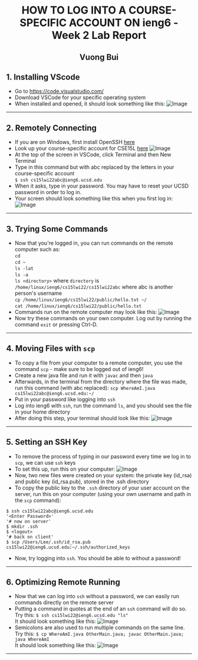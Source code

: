 # <center> **HOW TO LOG INTO A COURSE-SPECIFIC ACCOUNT ON ieng6** - Week 2 Lab Report </center>
## <center> Vuong Bui </center>
## 1. Installing VScode
* Go to https://code.visualstudio.com/ 
* Download VSCode for your specific operating system
* When installed and opened, it should look something like this: 
![Image](SS1.png)
---
## 2. Remotely Connecting
* If you are on Windows, first install OpenSSH [here](https://docs.microsoft.com/en-us/windows-server/administration/openssh/openssh_install_firstuse)
* Look up your course-specific account for CSE15L [here](https://sdacs.ucsd.edu/~icc/index.php)
![Image](SS2.png)
* At the top of the screen in VSCode, click Terminal and then New Terminal
* Type in this command but with abc replaced by the letters in your course-specific account\
``
$ ssh cs15lwi22abc@ieng6.ucsd.edu
``
* When it asks, type in your password. You may have to reset your UCSD password in order to log in.
* Your screen should look something like this when you first log in: 
![Image](SS3.png)
---
## 3. Trying Some Commands
* Now that you're logged in, you can run commands on the remote computer such as:\
`cd`\
`cd ~`\
`ls -lat`\
`ls -a`\
`ls <directory>` where `directory` is `/home/linux/ieng6/cs15lwi22/cs15lwi22abc` where abc is another person's username\
`cp /home/linux/ieng6/cs15lwi22/public/hello.txt ~/`\
`cat /home/linux/ieng6/cs15lwi22/public/hello.txt`
* Commands run on the remote computer may look like this:
![Image](SS4.png)
* Now try these commands on your own computer. Log out by running the command `exit` or pressing Ctrl-D.
---
## 4. Moving Files with `scp`
* To copy a file from your computer to a remote computer, you use the command `scp` - make sure to be logged out of ieng6!
* Create a new java file and run it with `javac` and then `java`
* Afterwards, in the terminal from the directory where the file was made, run this command (with abc replaced): `scp WhereAmI.java cs15lwi22abc@ieng6.ucsd.edu:~/  `
* Put in your password like logging into `ssh`
* Log into ieng6 with `ssh`, run the command `ls`, and you should see the file in your home directory
* After doing this step, your terminal should look like this: 
![Image](SS5.png)
---
## 5. Setting an SSH Key
* To remove the process of typing in our password every time we log in to `scp`, we can use `ssh` keys 
* To set this up, run this on your computer:
![Image](SS6.png)
* Now, two new files were created on your system: the private key (id_rsa) and public key (id_rsa.pub), stored in the .ssh directory
* To copy the public key to the `.ssh` directory of your user account on the server, run this on your computer (using your own username and path in the `scp` command):
```
$ ssh cs15lwi22abc@ieng6.ucsd.edu
'<Enter Password>'
'# now on server'
$ mkdir .ssh
$ <logout>
'# back on client'
$ scp /Users/Lee/.ssh/id_rsa.pub cs15lwi22@ieng6.ucsd.edu:~/.ssh/authorized_keys
```
* Now, try logging into `ssh`. You should be able to without a password!
---
## 6. Optimizing Remote Running
* Now that we can log into `ssh` without a password, we can easily run commands directly on the remote server
* Putting a command in quotes at the end of an `ssh` command will do so. Try this:
`$ ssh cs15lwi22@ieng6.ucsd.edu "ls"`\
It should look something like this:
![Image](SS8.png)
* Semicolons are also used to run multiple commands on the same line. Try this: `$ cp WhereAmI.java OtherMain.java; javac OtherMain.java; java WhereAmI`\
It should look something like this:
![Image](SS7.png)
---